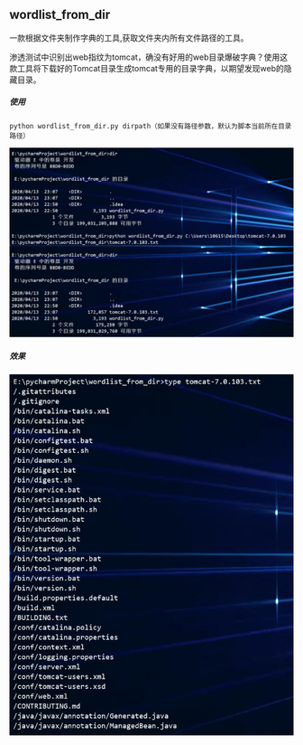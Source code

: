 ## wordlist_from_dir

一款根据文件夹制作字典的工具,获取文件夹内所有文件路径的工具。

渗透测试中识别出web指纹为tomcat，确没有好用的web目录爆破字典？使用这款工具将下载好的Tomcat目录生成tomcat专用的目录字典，以期望发现web的隐藏目录。

##### 使用

```
python wordlist_from_dir.py dirpath（如果没有路径参数，默认为脚本当前所在目录路径）
```

![](img/1.jpg)

##### 效果
![](img/2.jpg)